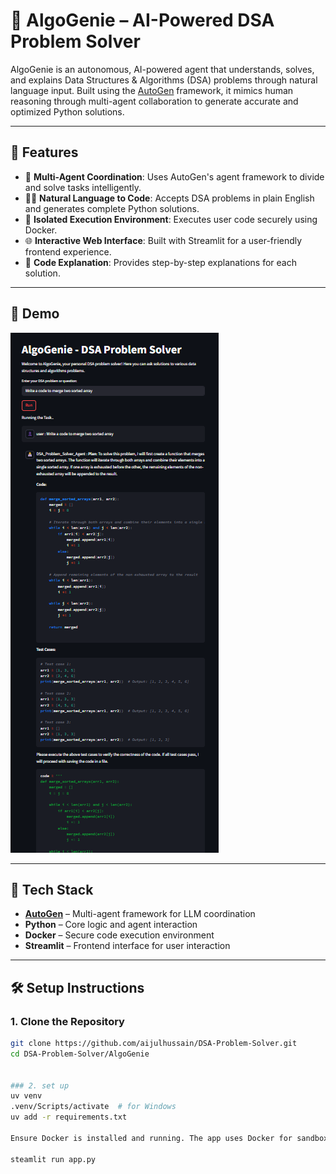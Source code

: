 # 🧠 AlgoGenie – AI-Powered DSA Problem Solver

AlgoGenie is an autonomous, AI-powered agent that understands, solves, and explains Data Structures & Algorithms (DSA) problems through natural language input. Built using the [AutoGen](https://github.com/microsoft/autogen) framework, it mimics human reasoning through multi-agent collaboration to generate accurate and optimized Python solutions.

---

## 🚀 Features

- 🧠 **Multi-Agent Coordination**: Uses AutoGen's agent framework to divide and solve tasks intelligently.
- 🧑‍💻 **Natural Language to Code**: Accepts DSA problems in plain English and generates complete Python solutions.
- 🧪 **Isolated Execution Environment**: Executes user code securely using Docker.
- 🌐 **Interactive Web Interface**: Built with Streamlit for a user-friendly frontend experience.
- 📝 **Code Explanation**: Provides step-by-step explanations for each solution.

---

## 📸 Demo

![AlgoGenie UI Screenshot](../AlgoGenie/demo.png) <!-- Add an actual screenshot path -->

---

## 🧰 Tech Stack

- **[AutoGen](https://github.com/microsoft/autogen)** – Multi-agent framework for LLM coordination  
- **Python** – Core logic and agent interaction  
- **Docker** – Secure code execution environment  
- **Streamlit** – Frontend interface for user interaction  

---

## 🛠️ Setup Instructions

### 1. Clone the Repository
```bash
git clone https://github.com/aijulhussain/DSA-Problem-Solver.git
cd DSA-Problem-Solver/AlgoGenie


### 2. set up
uv venv
.venv/Scripts/activate  # for Windows
uv add -r requirements.txt

Ensure Docker is installed and running. The app uses Docker for sandboxed code execution.

steamlit run app.py
